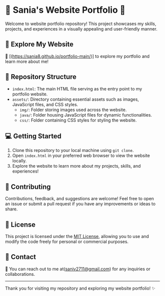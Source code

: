 # 🌟 Sania's Website Portfolio 🌟

Welcome to website portfolio repository! This project showcases my skills, projects, and experiences in a visually appealing and user-friendly manner.

## 🚀 Explore My Website

🔗 [(https://sania8.github.io/portfolio-main/)] to explore my portfolio and learn more about me!

## 📁 Repository Structure

- `index.html`: The main HTML file serving as the entry point to my portfolio website.
- `assets/`: Directory containing essential assets such as images, JavaScript files, and CSS styles.
  - `img/`: Folder storing images used across the website.
  - `java/`: Folder housing JavaScript files for dynamic functionalities.
  - `css/`: Folder containing CSS styles for styling the website.

## 💻 Getting Started

1. Clone this repository to your local machine using `git clone`.
2. Open `index.html` in your preferred web browser to view the website locally.
3. Explore the website to learn more about my projects, skills, and experiences!

## 🤝 Contributing

Contributions, feedback, and suggestions are welcome! Feel free to open an issue or submit a pull request if you have any improvements or ideas to share.

## 📝 License

This project is licensed under the [MIT License](LICENSE), allowing you to use and modify the code freely for personal or commercial purposes.

## 📧 Contact

📧 You can reach out to me at(saniv2711@gmail.com) for any inquiries or collaborations.

---

Thank you for visiting my repository and exploring my website portfolio! ✨
